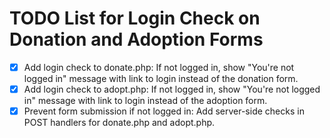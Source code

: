 # TODO List for Login Check on Donation and Adoption Forms

- [x] Add login check to donate.php: If not logged in, show "You're not logged in" message with link to login instead of the donation form.
- [x] Add login check to adopt.php: If not logged in, show "You're not logged in" message with link to login instead of the adoption form.
- [x] Prevent form submission if not logged in: Add server-side checks in POST handlers for donate.php and adopt.php.
